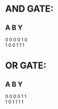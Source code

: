 
# AND GATE: 

 A   B   Y 
------------
 0   0   0 
 0   1   0  
 1   0   0 
 1   1   1 

# OR GATE: 

 A   B   Y 
------------
 0   0   0 
 0   1   1  
 1   0   1 
 1   1   1 
